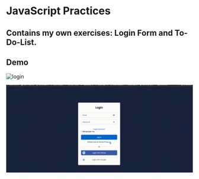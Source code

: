 # JavaScript Practices

## Contains my own exercises: Login Form and To-Do-List.

## Demo

![login](img/practice-list.gif)

![todolist](img/login.gif)
